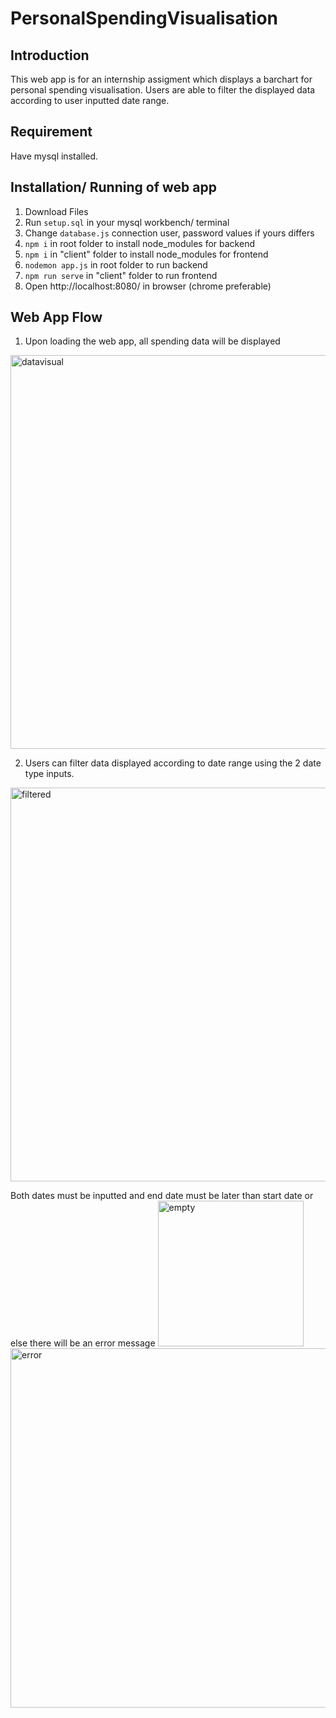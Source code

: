 # PersonalSpendingVisualisation


## Introduction
This web app is for an internship assigment which displays a barchart for personal spending visualisation. Users are able to filter the displayed data according to user inputted date range. 

## Requirement
Have mysql installed.

## Installation/ Running of web app
1) Download Files
2) Run ```setup.sql``` in your mysql workbench/ terminal
3) Change ```database.js``` connection user, password values if yours differs
4) ```npm i``` in root folder to install node_modules for backend
5) ```npm i``` in "client" folder to install node_modules for frontend
6) ```nodemon app.js``` in root folder to run backend
7) ```npm run serve``` in "client" folder to run frontend
8) Open http://localhost:8080/ in browser (chrome preferable)

## Web App Flow

1) Upon loading the web app, all spending data will be displayed
<img width="630" alt="datavisual" src="https://user-images.githubusercontent.com/101784318/205484357-6bdfed55-cb37-4cea-8859-6efa7ac8bc07.PNG">


2) Users can filter data displayed according to date range using the 2 date type inputs.
<img width="630" alt="filtered" src="https://user-images.githubusercontent.com/101784318/205484349-06011081-0ff3-4807-8e31-761179f3c7fa.PNG">


   Both dates must be inputted and end date must be later than start date or else there will be an error message
<img width="233" alt="empty" src="https://user-images.githubusercontent.com/101784318/205483984-4eb6debc-0c33-4921-8330-eb2b1d5a6213.PNG">
<img width="575" alt="error" src="https://user-images.githubusercontent.com/101784318/205484008-f6429dc9-2f7d-4388-b032-9de8b4c39288.PNG">

  
